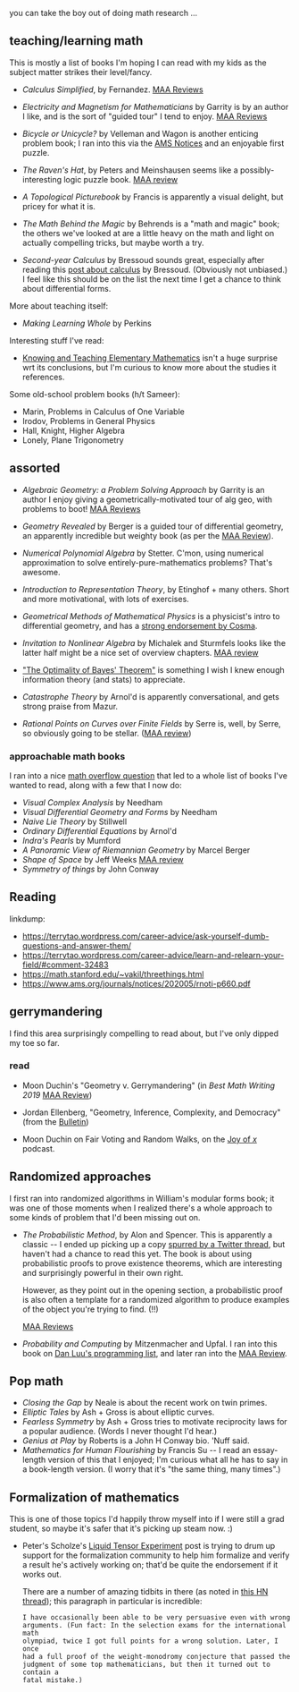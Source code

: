 you can take the boy out of doing math research ...

## teaching/learning math

This is mostly a list of books I'm hoping I can read with my kids as the
subject matter strikes their level/fancy.

* _Calculus Simplified_, by Fernandez. [MAA
  Reviews](https://www.maa.org/press/maa-reviews/calculus-simplified)
  
* _Electricity and Magnetism for Mathematicians_ by Garrity is by an author I
  like, and is the sort of "guided tour" I tend to enjoy. [MAA
  Reviews](https://www.maa.org/press/maa-reviews/electricity-and-magnetism-for-mathematicians-a-guided-path-from-maxwell-s-equations-to-yang-mills)

* _Bicycle or Unicycle?_ by Velleman and Wagon is another enticing problem
  book; I ran into this via the [AMS
  Notices](https://www.ams.org/journals/notices/202009/rnoti-p1382.pdf) and an
  enjoyable first puzzle.
  
* _The Raven's Hat_, by Peters and Meinshausen seems like a
  possibly-interesting logic puzzle book. [MAA review](https://www.maa.org/press/maa-reviews/the-ravens-hat-fallen-pictures-rising-sequences-and-other-mathematical-games)  
  
* _A Topological Picturebook_ by Francis is apparently a visual delight, but
  pricey for what it is.

* _The Math Behind the Magic_ by Behrends is a "math and magic" book; the
  others we've looked at are a little heavy on the math and light on actually
  compelling tricks, but maybe worth a try.

* _Second-year Calculus_ by Bressoud sounds great, especially after reading
  this [post about
  calculus](https://www.mathvalues.org/masterblog/reflections-on-differentials-in-the-first-year-of-calculus)
  by Bressoud. (Obviously not unbiased.) I feel like this should be on the
  list the next time I get a chance to think about differential forms.

More about teaching itself:

* _Making Learning Whole_ by Perkins

Interesting stuff I've read:

* [Knowing and Teaching Elementary
  Mathematics](https://www.ams.org/journals/notices/202006/rnoti-p842.pdf)
  isn't a huge surprise wrt its conclusions, but I'm curious to know more
  about the studies it references.

Some old-school problem books (h/t Sameer):

* Marin, Problems in Calculus of One Variable
* Irodov, Problems in General Physics 
* Hall, Knight, Higher Algebra
* Lonely, Plane Trigonometry
## assorted

* _Algebraic Geometry: a Problem Solving Approach_ by Garrity is an author I
  enjoy giving a geometrically-motivated tour of alg geo, with problems to
  boot! [MAA
  Reviews](https://www.maa.org/press/maa-reviews/algebraic-geometry-a-problem-solving-approach)
  
* _Geometry Revealed_ by Berger is a guided tour of differential geometry, an
  apparently incredible but weighty book (as per the [MAA
  Review](https://www.maa.org/press/maa-reviews/geometry-revealed-a-jacobs-ladder-to-modern-higher-geometry)).

* _Numerical Polynomial Algebra_ by Stetter. C'mon, using numerical
  approximation to solve entirely-pure-mathematics problems? That's awesome.

* _Introduction to Representation Theory_, by Etinghof + many others. Short
  and more motivational, with lots of exercises.

* _Geometrical Methods of Mathematical Physics_ is a physicist's intro to
  differential geometry, and has a [strong endorsement by
  Cosma](http://bactra.org/reviews/geometrical-methods/).

* _Invitation to Nonlinear Algebra_ by Michalek and Sturmfels looks like the
  latter half might be a nice set of overview chapters. [MAA
  review](https://www.maa.org/press/maa-reviews/invitation-to-nonlinear-algebra)

* ["The Optimality of Bayes'
  Theorem"](https://sinews.siam.org/Details-Page/the-optimality-of-bayes-theorem)
  is something I wish I knew enough information theory (and stats) to
  appreciate.

* _Catastrophe Theory_ by Arnol'd is apparently conversational, and gets
  strong praise from Mazur.

* _Rational Points on Curves over Finite Fields_ by Serre is, well, by Serre,
  so obviously going to be stellar. ([MAA review](https://www.maa.org/press/maa-reviews/rational-points-on-curves-over-finite-fields))

### approachable math books

I ran into a nice [math overflow
question](https://mathoverflow.net/questions/31879/are-there-other-nice-math-books-close-to-the-style-of-tristan-needham)
that led to a whole list of books I've wanted to read, along with a few that I
now do:

* _Visual Complex Analysis_ by Needham
* _Visual Differential Geometry and Forms_ by Needham
* _Naive Lie Theory_ by Stillwell
* _Ordinary Differential Equations_ by Arnol'd
* _Indra's Pearls_ by Mumford
* _A Panoramic View of Riemannian Geometry_ by Marcel Berger
* _Shape of Space_ by Jeff Weeks [MAA review](https://www.maa.org/press/maa-reviews/the-shape-of-space-0)
* _Symmetry of things_ by John Conway

## Reading

linkdump:
* https://terrytao.wordpress.com/career-advice/ask-yourself-dumb-questions-and-answer-them/
* https://terrytao.wordpress.com/career-advice/learn-and-relearn-your-field/#comment-32483
* https://math.stanford.edu/~vakil/threethings.html
* https://www.ams.org/journals/notices/202005/rnoti-p660.pdf

## gerrymandering

I find this area surprisingly compelling to read about, but I've only dipped
my toe so far.

### read

* Moon Duchin's "Geometry v. Gerrymandering" (in _Best Math Writing 2019_ [MAA
  Review](https://www.maa.org/press/maa-reviews/the-best-writing-on-mathematics-2019))
  
* Jordan Ellenberg, "Geometry, Inference, Complexity, and Democracy" (from the
  [Bulletin](https://www.ams.org/journals/bull/2021-58-01/S0273-0979-2020-01708-8/S0273-0979-2020-01708-8.pdf))

* Moon Duchin on Fair Voting and Random Walks, on the [Joy of
  $x$](https://www.quantamagazine.org/moon-duchin-on-fair-voting-and-random-walks-20200407/)
  podcast.


## Randomized approaches

I first ran into randomized algorithms in William's modular forms book; it was
one of those moments when I realized there's a whole approach to some kinds of
problem that I'd been missing out on.

* _The Probabilistic Method_, by Alon and Spencer. This is apparently a
  classic -- I ended up picking up a copy [spurred by a Twitter
  thread](https://twitter.com/craigcitro/status/1333972568273944582), but
  haven't had a chance to read this yet. The book is about using probabilistic
  proofs to prove existence theorems, which are interesting and surprisingly
  powerful in their own right. 
  
  However, as they point out in the opening section, a probabilistic proof is
  also often a template for a randomized algorithm to produce examples of the
  object you're trying to find. (!!)
  
  [MAA Reviews](https://www.maa.org/press/maa-reviews/the-probabilistic-method-0)

* _Probability and Computing_ by Mitzenmacher and Upfal. I ran into this book
  on [Dan Luu's programming list](https://danluu.com/programming-books/), and
  later ran into the [MAA
  Review](https://www.maa.org/press/maa-reviews/probability-and-computing-randomized-algorithms-and-probabilistic-analysis).
  
## Pop math

* _Closing the Gap_ by Neale is about the recent work on twin primes.
* _Elliptic Tales_ by Ash + Gross is about elliptic curves.
* _Fearless Symmetry_ by Ash + Gross tries to motivate reciprocity laws for a
  popular audience. (Words I never thought I'd hear.)
* _Genius at Play_ by Roberts is a John H Conway bio. 'Nuff said.
* _Mathematics for Human Flourishing_ by Francis Su -- I read an essay-length
  version of this that I enjoyed; I'm curious what all he has to say in a
  book-length version. (I worry that it's "the same thing, many times".)

## Formalization of mathematics

This is one of those topics I'd happily throw myself into if I were still a
grad student, so maybe it's safer that it's picking up steam now. :)

* Peter's Scholze's [Liquid Tensor
  Experiment](https://xenaproject.wordpress.com/2020/12/05/liquid-tensor-experiment/)
  post is trying to drum up support for the formalization community to help
  him formalize and verify a result he's actively working on; that'd be quite
  the endorsement if it works out. 
  
  There are a number of amazing tidbits in there (as noted in [this HN
  thread](https://news.ycombinator.com/item?id=25324707)); this paragraph in
  particular is incredible:
  
      I have occasionally been able to be very persuasive even with wrong
      arguments. (Fun fact: In the selection exams for the international math
      olympiad, twice I got full points for a wrong solution. Later, I once
      had a full proof of the weight-monodromy conjecture that passed the
      judgment of some top mathematicians, but then it turned out to contain a
      fatal mistake.)


